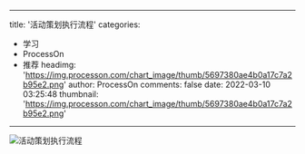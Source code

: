 
---
title: '活动策划执行流程'
categories: 
 - 学习
 - ProcessOn
 - 推荐
headimg: 'https://img.processon.com/chart_image/thumb/5697380ae4b0a17c7a2b95e2.png'
author: ProcessOn
comments: false
date: 2022-03-10 03:25:48
thumbnail: 'https://img.processon.com/chart_image/thumb/5697380ae4b0a17c7a2b95e2.png'
---

<div>   
<img class="thumb" alt="活动策划执行流程" src="https://img.processon.com/chart_image/thumb/5697380ae4b0a17c7a2b95e2.png" referrerpolicy="no-referrer">
<p></p>  
</div>
            